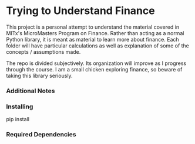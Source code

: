 # Trying to Understand Finance
This project is a personal attempt to understand the material covered in MITx's MicroMasters Program on Finance.
Rather than acting as a normal Python library, it is meant as material to learn more about finance. Each folder will have particular calculations as well as explanation of some of the concepts / assumptions made.

The repo is divided subjectively. Its organization will improve as I progress through the course. I am a small chicken exploring finance, so beware of taking this library seriously.

### Additional Notes


### Installing

pip install 

### Required Dependencies